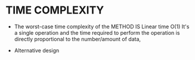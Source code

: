 # TIME COMPLEXITY

* The worst-case time complexity of the METHOD IS Linear time
O(1)
It's a single operation and the time required to perform the operation is directly proportional to the number/amount of data,

* Alternative design